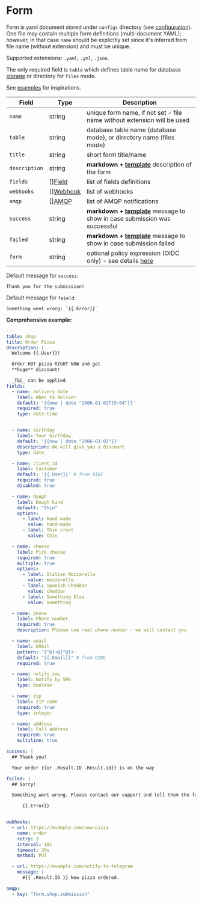# Form

<!--  {% raw %} --> 

Form is yaml document stored under `configs` directory (see [configuration](./configuration.md)).
One file may contain multiple form definitions (multi-document YAML); however, in that case `name` should be
explicitly set since it's inferred from file name (without extension) and must be unique.

Supported extensions: `.yaml`, `.yml`, `.json`.

The only required field is `table` which defines table name for database [storage](stores.md) or directory for `files`
mode.

See [examples](https://github.com/reddec/web-form/tree/master/examples) for inspirations.

| Field         | Type                                   | Description                                                                                    |
|---------------|----------------------------------------|------------------------------------------------------------------------------------------------|
| `name`        | string                                 | unique form name, if not set - file name without extension will be used                        |
| `table`       | string                                 | database table name (database mode), or directory name (files mode)                            |
| `title`       | string                                 | short form title/name                                                                          |
| `description` | string                                 | **markdown + [template](template.md)** description of the form                                 |
| `fields`      | [][Field](fields.md)                   | list of fields definitions                                                                     |
| `webhooks`    | [][Webhook](notifications.md#webhooks) | list of webhooks                                                                               |
| `amqp`        | [][AMQP](notifications.md#amqp)        | list of AMQP notifications                                                                     |
| `success`     | string                                 | **markdown + [template](template.md)** message to show in case submission was successful       |
| `failed`      | string                                 | **markdown + [template](template.md)** message to show in case submission failed               |
| `form`        | string                                 | optional policy expression (OIDC only) - see details [here](./authorization.md#access-control) |

Default message for `success`:

    Thank you for the submission!

Default message for `faield`:

    Something went wrong: `{{.Error}}`

**Comprehensive example:**

```yaml
---
table: shop
title: Order Pizza
description: |
  Welcome {{.User}}!

  Order HOT pizza RIGHT NOW and get
  **huge** discount!

  _T&C_ can be applied
fields:
  - name: delivery_date
    label: When to deliver
    default: '{{now | date "2006-01-02T15:04"}}'
    required: true
    type: date-time


  - name: birthday
    label: Your birthday
    default: '{{now | date "2006-01-02"}}'
    description: We will give you a discount
    type: date

  - name: client_id
    label: Customer
    default: '{{.User}}' # from OIDC
    required: true
    disabled: true

  - name: dough
    label: Dough kind
    default: "thin"
    options:
      - label: Hand made
        value: hand-made
      - label: Thin crust
        value: thin

  - name: cheese
    label: Pick cheese
    required: true
    multiple: true
    options:
      - label: Italian Mozzarella
        value: mozzarella
      - label: Spanish Cheddar
        value: cheddar
      - label: Something Else
        value: something

  - name: phone
    label: Phone number
    required: true
    description: Please use real phone number - we will contact you

  - name: email
    label: EMail
    pattern: '[^@]+@[^@]+'
    default: "{{.Email}}" # from OIDC
    required: true

  - name: notify_sms
    label: Notify by SMS
    type: boolean

  - name: zip
    label: ZIP code
    required: true
    type: integer

  - name: address
    label: Full address
    required: true
    multiline: true

success: |
  ## Thank you!

  Your order {{or .Result.ID .Result.id}} is on the way

failed: |
  ## Sorry!

  Something went wrong. Please contact our support and tell them the following message:

      {{.Error}}


webhooks:
  - url: https://example.com/new-pizza
    name: order
    retry: 3
    interval: 10s
    timeout: 30s
    method: PUT

  - url: https://example.com/notify-to-telegram
    message: |
      #{{ .Result.ID }} New pizza ordered.

amqp:
  - key: "form.shop.submission"
```

<!-- {% endraw %} -->